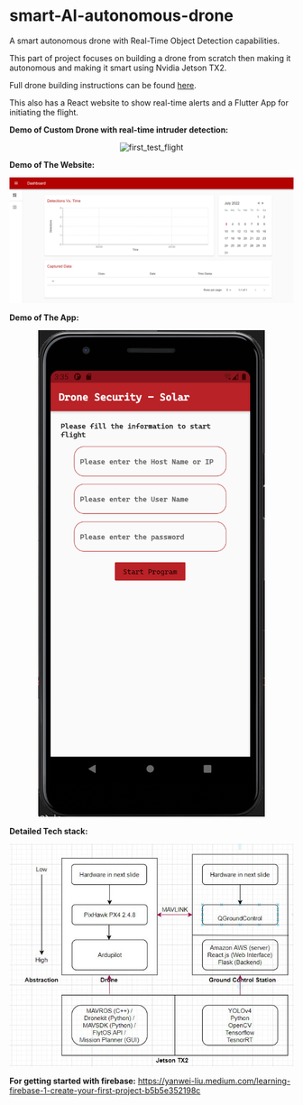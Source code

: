 # smart-AI-autonomous-drone

A smart autonomous drone with Real-Time Object Detection capabilities.

This part of project focuses on building a drone from scratch then making it autonomous and making it smart using Nvidia Jetson TX2.

Full drone building instructions can be found [here](https://github.com/NVIDIA-AI-IOT/redtail/wiki/Skypad-TBS-Discovery-Setup).

This also has a React website to show real-time alerts and a Flutter App for initiating the flight.

**Demo of Custom Drone with real-time intruder detection:**

<p align="center"><img src="images/README/first_test_flight.gif" alt="first_test_flight" width="480" height="270"/></p>

**Demo of The Website:**


<p align="center"><img src="images/README/react_website_demo.png" alt="react_website_demo"/></p>


**Demo of The App:**



<p align="center"><img src="images/README/flutter_app_demo.png" alt="flutter_app_demo"/></p>


**Detailed Tech stack:**



<p align="center"><img src="images/README/tech_stack_actual.JPG" alt="tech_stack_actual"/></p>


**For getting started with firebase:** https://yanwei-liu.medium.com/learning-firebase-1-create-your-first-project-b5b5e352198c
